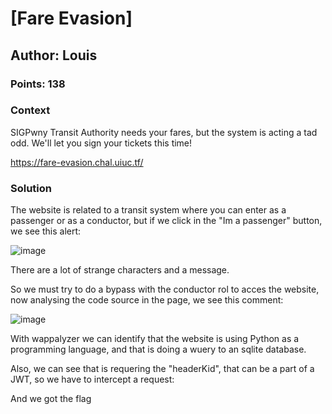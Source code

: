 # [Fare Evasion] <ChallengeName>
## Author: Louis <AuthorName>
### Points: 138 <points>

### Context

SIGPwny Transit Authority needs your fares, but the system is acting a tad odd. We'll let you sign your tickets this time!

https://fare-evasion.chal.uiuc.tf/


### Solution

The website is related to a transit system where you can enter as a passenger or as a conductor, but if we click in the "Im a passenger" button, we see this alert:

![image](https://github.com/dachaparrop/WriteUps/assets/112051369/d281b2db-f625-4067-b1d1-584b99e8f162)

There are a lot of strange characters and a message.

So we must try to do a bypass with the conductor rol to acces the website, now analysing the code source in the page, we see this comment:

![image](https://github.com/dachaparrop/WriteUps/assets/112051369/a1d3d9b2-0bde-4fb6-81f5-e3d89afe8659)

With wappalyzer we can identify that the website is using Python as a programming language, and that is doing a wuery to an sqlite database.

Also, we can see that is requering the "headerKid", that can be a part of a JWT, so we have to intercept a request:



And we got the flag
